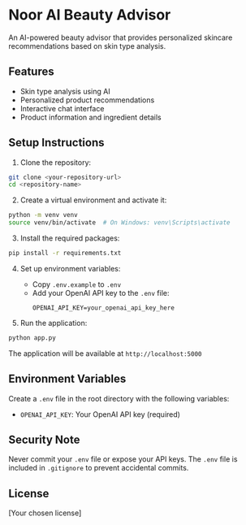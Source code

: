 # Noor AI Beauty Advisor

An AI-powered beauty advisor that provides personalized skincare recommendations based on skin type analysis.

## Features

- Skin type analysis using AI
- Personalized product recommendations
- Interactive chat interface
- Product information and ingredient details

## Setup Instructions

1. Clone the repository:
```bash
git clone <your-repository-url>
cd <repository-name>
```

2. Create a virtual environment and activate it:
```bash
python -m venv venv
source venv/bin/activate  # On Windows: venv\Scripts\activate
```

3. Install the required packages:
```bash
pip install -r requirements.txt
```

4. Set up environment variables:
   - Copy `.env.example` to `.env`
   - Add your OpenAI API key to the `.env` file:
     ```
     OPENAI_API_KEY=your_openai_api_key_here
     ```

5. Run the application:
```bash
python app.py
```

The application will be available at `http://localhost:5000`

## Environment Variables

Create a `.env` file in the root directory with the following variables:

- `OPENAI_API_KEY`: Your OpenAI API key (required)

## Security Note

Never commit your `.env` file or expose your API keys. The `.env` file is included in `.gitignore` to prevent accidental commits.

## License

[Your chosen license]